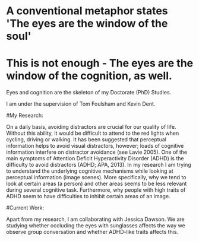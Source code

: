 # A conventional metaphor states 'The eyes are the window of the soul'
# This is not enough - The eyes are the window of the cognition, as well.
Eyes and cognition are the skeleton of my Doctorate (PhD) Studies.

I am under the supervision of Tom Foulsham and Kevin Dent.

#My Research:

On a daily basis, avoiding distractors are crucial for our quality of life. Without this ability, it would be difficult to attend to the red lights when cycling, driving or walking. It has been suggested that perceptual information helps to avoid visual distractors, however; loads of cognitive information interfere on distractor avoidance (see Lavie 2005). One of the main symptoms of Attention Deficit Hyperactivity Disorder (ADHD) is the difficulty to avoid distractors (ADHD; APA, 2013).
In my research I am trying to understand the underlying cognitive mechanisms while looking at perceptual information (image scenes). More specifically, why we tend to look at certain areas (a person) and other areas seems to be less relevant during several cognitive task. Furthermore, why people with high traits of ADHD seem to have difficulties to inhibit certain areas of an image.

#Current Work:

Apart from my research, I am collaborating with Jessica Dawson. We are studying whether occluding the eyes with sunglasses affects the way we observe group conversation and whether ADHD-like traits affects this.


